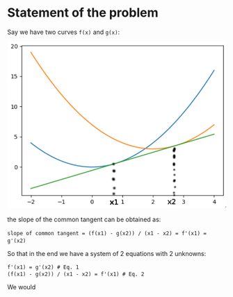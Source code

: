 # Statement of the problem

Say we have two curves `f(x)` and `g(x)`:

![Data flow](https://github.com/DavidCdeB/Common_Tangent/blob/master/Images_for_README_md/x1x2.png)

the slope of the common tangent can be obtained as:

```slope of common tangent = (f(x1) - g(x2)) / (x1 - x2) = f'(x1) = g'(x2)```

So that in the end we have a system of 2 equations with 2 unknowns:

```
f'(x1) = g'(x2) # Eq. 1
(f(x1) - g(x2)) / (x1 - x2) = f'(x1) # Eq. 2
```
We would 
